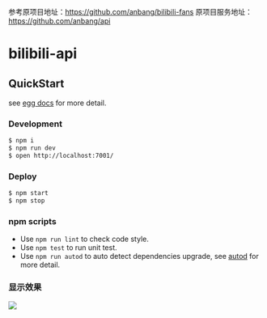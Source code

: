 参考原项目地址：https://github.com/anbang/bilibili-fans
原项目服务地址：https://github.com/anbang/api

# bilibili-api



## QuickStart

<!-- add docs here for user -->

see [egg docs][egg] for more detail.

### Development

```bash
$ npm i
$ npm run dev
$ open http://localhost:7001/
```

### Deploy

```bash
$ npm start
$ npm stop
```

### npm scripts

- Use `npm run lint` to check code style.
- Use `npm test` to run unit test.
- Use `npm run autod` to auto detect dependencies upgrade, see [autod](https://www.npmjs.com/package/autod) for more detail.


[egg]: https://eggjs.org

### 显示效果
![](https://gitee.com/itgoyo/PicGoRes/raw/master/img/20200708084232.png)